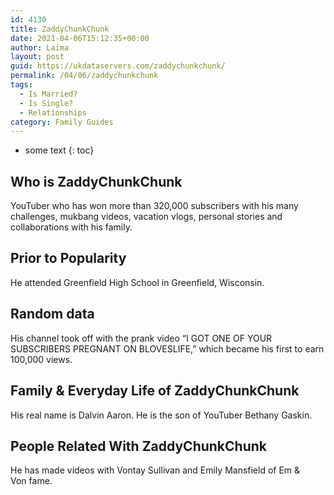 ```yaml
---
id: 4130
title: ZaddyChunkChunk
date: 2021-04-06T15:12:35+00:00
author: Laima
layout: post
guid: https://ukdataservers.com/zaddychunkchunk/
permalink: /04/06/zaddychunkchunk
tags:
  - Is Married?
  - Is Single?
  - Relationships
category: Family Guides
---
```


* some text
{: toc}


## Who is ZaddyChunkChunk
                  
                  
                  
YouTuber who has won more than 320,000 subscribers with his many challenges, mukbang videos, vacation vlogs, personal stories and collaborations with his family. 
                  
              
            
              
            
                
                
                
## Prior to Popularity
                  
                  
                  
He attended Greenfield High School in Greenfield, Wisconsin. 
                  
              
            
              
            
                
                
                
## Random data
                  
                  
                  
His channel took off with the prank video &#8220;I GOT ONE OF YOUR SUBSCRIBERS PREGNANT ON BLOVESLIFE,&#8221; which became his first to earn 100,000 views. 
                  
              
            
              
            
                
                
                
## Family & Everyday Life of ZaddyChunkChunk
                  
                  
                  
His real name is Dalvin Aaron. He is the son of YouTuber Bethany Gaskin.
                  
              
            
              
            
                
                
                
## People Related With ZaddyChunkChunk
                  
                  
                  
He has made videos with Vontay Sullivan and Emily Mansfield of Em & Von fame. 
                  
              
            
              
            
                
              
            
              
              
            
            
              
            
          
          
          